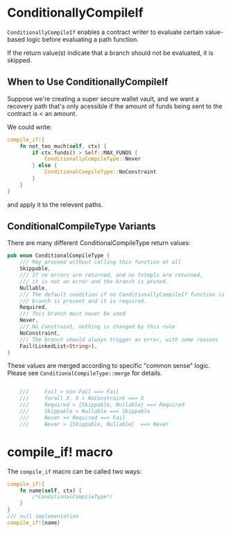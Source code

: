 # ConditionallyCompileIf

`ConditionallyCompileIf` enables a contract writer to evaluate certain
value-based logic before evaluating a path function.

If the return value(s) indicate that a branch should not be evaluated, it is
skipped.

## When to Use ConditionallyCompileIf

Suppose we're creating a super secure wallet vault, and we want a recovery
path that's only acessible if the amount of funds being sent to the contract is < an amount.

We could write:

```rust
compile_if!{
    fn not_too_much(self, ctx) {
        if ctx.funds() > Self::MAX_FUNDS {
            ConditionallyCompileType::Never
        } else {
            ConditionalCompileType::NoConstraint
        }
    }
}
```

and apply it to the relevent paths.

## ConditionalCompileType Variants

There are many different ConditionalCompileType return values:

```rust
pub enum ConditionalCompileType {
    /// May proceed without calling this function at all
    Skippable,
    /// If no errors are returned, and no txtmpls are returned,
    /// it is not an error and the branch is pruned.
    Nullable,
    /// The default condition if no ConditionallyCompileIf function is set, the
    /// branch is present and it is required.
    Required,
    /// This branch must never be used
    Never,
    /// No Constraint, nothing is changed by this rule
    NoConstraint,
    /// The branch should always trigger an error, with some reasons
    Fail(LinkedList<String>),
}
```

These values are merged according to specific "common sense" logic. Please
see `ConditionalCompileType::merge` for details.

```rust

    ///     Fail > non-Fail ==> Fail
    ///     forall X. X > NoConstraint ==> X
    ///     Required > {Skippable, Nullable} ==> Required
    ///     Skippable > Nullable ==> Skippable
    ///     Never >< Required ==> Fail
    ///     Never > {Skippable, Nullable}  ==> Never
```

# compile_if! macro
The `compile_if` macro can be called two ways:
```rust
compile_if!{
    fn name(self, ctx) {
        /*ConditionalCompileType*/
    }
}
/// null implementation
compile_if!{name}
```
